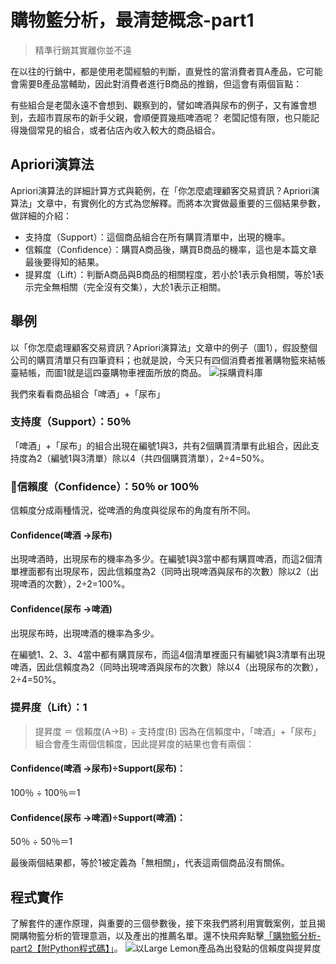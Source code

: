 # 購物籃分析，最清楚概念-part1

> 精準行銷其實離你並不遠

在以往的行銷中，都是使用老闆經驗的判斷，直覺性的當消費者買A產品，它可能會需要B產品當輔助，因此對消費者進行B商品的推銷，但這會有兩個盲點：

有些組合是老闆永遠不會想到、觀察到的，譬如啤酒與尿布的例子，又有誰會想到，去超市買尿布的新手父親，會順便買幾瓶啤酒呢？
老闆記憶有限，也只能記得幾個常見的組合，或者佔店內收入較大的商品組合。

## Apriori演算法
Apriori演算法的詳細計算方式與範例，在「你怎麼處理顧客交易資訊？Apriori演算法」文章中，有實例化的方式為您解釋。而將本次實做最重要的三個結果參數，做詳細的介紹：

* 支持度（Support）：這個商品組合在所有購買清單中，出現的機率。
* 信賴度（Confidence）：購買A商品後，購買B商品的機率，這也是本篇文章最後要得知的結果。
* 提昇度（Lift）：判斷A商品與B商品的相關程度，若小於1表示負相關，等於1表示完全無相關（完全沒有交集），大於1表示正相關。

## 舉例
以「你怎麼處理顧客交易資訊？Apriori演算法」文章中的例子（圖1），假設整個公司的購買清單只有四筆資料；也就是說，今天只有四個消費者推著購物籃來結帳臺結帳，而圖1就是這四臺購物車裡面所放的商品。
![採購資料庫](https://i.imgur.com/HTcazZh.png)

我們來看看商品組合「啤酒」+「尿布」

### 支持度（Support）：50％
「啤酒」+「尿布」的組合出現在編號1與3，共有2個購買清單有此組合，因此支持度為2（編號1與3清單）除以4（共四個購買清單），2÷4=50%。

### 📌信賴度（Confidence）：50％ or 100％
信賴度分成兩種情況，從啤酒的角度與從尿布的角度有所不同。

#### Confidence(啤酒 →尿布)
出現啤酒時，出現尿布的機率為多少。在編號1與3當中都有購買啤酒，而這2個清單裡面都有出現尿布，因此信賴度為2（同時出現啤酒與尿布的次數）除以2（出現啤酒的次數），2÷2=100%。

#### Confidence(尿布 →啤酒)
出現尿布時，出現啤酒的機率為多少。

在編號1、2、3、4當中都有購買尿布，而這4個清單裡面只有編號1與3清單有出現啤酒，因此信賴度為2（同時出現啤酒與尿布的次數）除以4（出現尿布的次數），2÷4=50%。

### 提昇度（Lift）：1
> 提昇度 ＝ 信賴度(A->B) ÷ 支持度(B)
因為在信賴度中，「啤酒」+「尿布」組合會產生兩個信賴度，因此提昇度的結果也會有兩個：
#### Confidence(啤酒 →尿布)÷Support(尿布)：
100％ ÷ 100％＝1

#### Confidence(尿布 →啤酒)÷Support(啤酒)：
50％ ÷ 50％＝1

最後兩個結果都，等於1被定義為「無相關」，代表這兩個商品沒有關係。

## 程式實作
了解套件的運作原理，與重要的三個參數後，接下來我們將利用實戰案例，並且揭開購物籃分析的管理意涵，以及產出的推薦名單。還不快飛奔點擊[「購物籃分析-part2【附Python程式碼】」]()。
![以Large Lemon產品為出發點的信賴度與提昇度](https://i.imgur.com/VKpWHt1.png)
